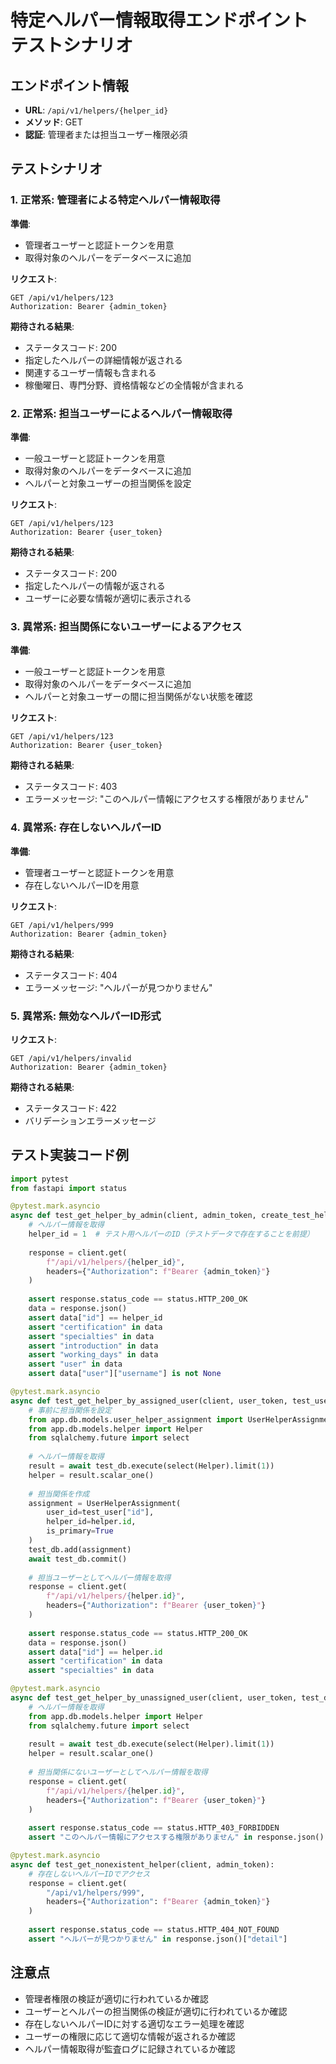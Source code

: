 # 特定ヘルパー情報取得エンドポイント テストシナリオ

## エンドポイント情報
- **URL**: `/api/v1/helpers/{helper_id}`
- **メソッド**: GET
- **認証**: 管理者または担当ユーザー権限必須

## テストシナリオ

### 1. 正常系: 管理者による特定ヘルパー情報取得
**準備**:
- 管理者ユーザーと認証トークンを用意
- 取得対象のヘルパーをデータベースに追加

**リクエスト**:
```
GET /api/v1/helpers/123
Authorization: Bearer {admin_token}
```

**期待される結果**:
- ステータスコード: 200
- 指定したヘルパーの詳細情報が返される
- 関連するユーザー情報も含まれる
- 稼働曜日、専門分野、資格情報などの全情報が含まれる

### 2. 正常系: 担当ユーザーによるヘルパー情報取得
**準備**:
- 一般ユーザーと認証トークンを用意
- 取得対象のヘルパーをデータベースに追加
- ヘルパーと対象ユーザーの担当関係を設定

**リクエスト**:
```
GET /api/v1/helpers/123
Authorization: Bearer {user_token}
```

**期待される結果**:
- ステータスコード: 200
- 指定したヘルパーの情報が返される
- ユーザーに必要な情報が適切に表示される

### 3. 異常系: 担当関係にないユーザーによるアクセス
**準備**:
- 一般ユーザーと認証トークンを用意
- 取得対象のヘルパーをデータベースに追加
- ヘルパーと対象ユーザーの間に担当関係がない状態を確認

**リクエスト**:
```
GET /api/v1/helpers/123
Authorization: Bearer {user_token}
```

**期待される結果**:
- ステータスコード: 403
- エラーメッセージ: "このヘルパー情報にアクセスする権限がありません"

### 4. 異常系: 存在しないヘルパーID
**準備**:
- 管理者ユーザーと認証トークンを用意
- 存在しないヘルパーIDを用意

**リクエスト**:
```
GET /api/v1/helpers/999
Authorization: Bearer {admin_token}
```

**期待される結果**:
- ステータスコード: 404
- エラーメッセージ: "ヘルパーが見つかりません"

### 5. 異常系: 無効なヘルパーID形式
**リクエスト**:
```
GET /api/v1/helpers/invalid
Authorization: Bearer {admin_token}
```

**期待される結果**:
- ステータスコード: 422
- バリデーションエラーメッセージ

## テスト実装コード例

```python
import pytest
from fastapi import status

@pytest.mark.asyncio
async def test_get_helper_by_admin(client, admin_token, create_test_helpers):
    # ヘルパー情報を取得
    helper_id = 1  # テスト用ヘルパーのID（テストデータで存在することを前提）
    
    response = client.get(
        f"/api/v1/helpers/{helper_id}",
        headers={"Authorization": f"Bearer {admin_token}"}
    )
    
    assert response.status_code == status.HTTP_200_OK
    data = response.json()
    assert data["id"] == helper_id
    assert "certification" in data
    assert "specialties" in data
    assert "introduction" in data
    assert "working_days" in data
    assert "user" in data
    assert data["user"]["username"] is not None

@pytest.mark.asyncio
async def test_get_helper_by_assigned_user(client, user_token, test_user, test_db):
    # 事前に担当関係を設定
    from app.db.models.user_helper_assignment import UserHelperAssignment
    from app.db.models.helper import Helper
    from sqlalchemy.future import select
    
    # ヘルパー情報を取得
    result = await test_db.execute(select(Helper).limit(1))
    helper = result.scalar_one()
    
    # 担当関係を作成
    assignment = UserHelperAssignment(
        user_id=test_user["id"],
        helper_id=helper.id,
        is_primary=True
    )
    test_db.add(assignment)
    await test_db.commit()
    
    # 担当ユーザーとしてヘルパー情報を取得
    response = client.get(
        f"/api/v1/helpers/{helper.id}",
        headers={"Authorization": f"Bearer {user_token}"}
    )
    
    assert response.status_code == status.HTTP_200_OK
    data = response.json()
    assert data["id"] == helper.id
    assert "certification" in data
    assert "specialties" in data

@pytest.mark.asyncio
async def test_get_helper_by_unassigned_user(client, user_token, test_db):
    # ヘルパー情報を取得
    from app.db.models.helper import Helper
    from sqlalchemy.future import select
    
    result = await test_db.execute(select(Helper).limit(1))
    helper = result.scalar_one()
    
    # 担当関係にないユーザーとしてヘルパー情報を取得
    response = client.get(
        f"/api/v1/helpers/{helper.id}",
        headers={"Authorization": f"Bearer {user_token}"}
    )
    
    assert response.status_code == status.HTTP_403_FORBIDDEN
    assert "このヘルパー情報にアクセスする権限がありません" in response.json()["detail"]

@pytest.mark.asyncio
async def test_get_nonexistent_helper(client, admin_token):
    # 存在しないヘルパーIDでアクセス
    response = client.get(
        "/api/v1/helpers/999",
        headers={"Authorization": f"Bearer {admin_token}"}
    )
    
    assert response.status_code == status.HTTP_404_NOT_FOUND
    assert "ヘルパーが見つかりません" in response.json()["detail"]
```

## 注意点
- 管理者権限の検証が適切に行われているか確認
- ユーザーとヘルパーの担当関係の検証が適切に行われているか確認
- 存在しないヘルパーIDに対する適切なエラー処理を確認
- ユーザーの権限に応じて適切な情報が返されるか確認
- ヘルパー情報取得が監査ログに記録されているか確認
